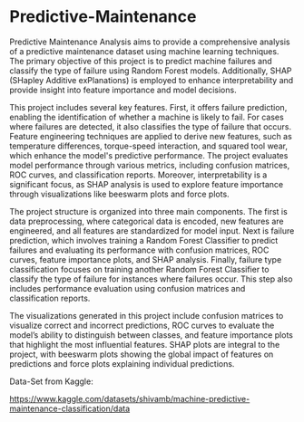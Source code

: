 # Predictive-Maintenance

Predictive Maintenance Analysis aims to provide a comprehensive analysis of a predictive maintenance dataset using machine learning techniques. The primary objective of this project is to predict machine failures and classify the type of failure using Random Forest models. Additionally, SHAP (SHapley Additive exPlanations) is employed to enhance interpretability and provide insight into feature importance and model decisions.

This project includes several key features. First, it offers failure prediction, enabling the identification of whether a machine is likely to fail. For cases where failures are detected, it also classifies the type of failure that occurs. Feature engineering techniques are applied to derive new features, such as temperature differences, torque-speed interaction, and squared tool wear, which enhance the model's predictive performance. The project evaluates model performance through various metrics, including confusion matrices, ROC curves, and classification reports. Moreover, interpretability is a significant focus, as SHAP analysis is used to explore feature importance through visualizations like beeswarm plots and force plots.

The project structure is organized into three main components. The first is data preprocessing, where categorical data is encoded, new features are engineered, and all features are standardized for model input. Next is failure prediction, which involves training a Random Forest Classifier to predict failures and evaluating its performance with confusion matrices, ROC curves, feature importance plots, and SHAP analysis. Finally, failure type classification focuses on training another Random Forest Classifier to classify the type of failure for instances where failures occur. This step also includes performance evaluation using confusion matrices and classification reports.

The visualizations generated in this project include confusion matrices to visualize correct and incorrect predictions, ROC curves to evaluate the model’s ability to distinguish between classes, and feature importance plots that highlight the most influential features. SHAP plots are integral to the project, with beeswarm plots showing the global impact of features on predictions and force plots explaining individual predictions.

Data-Set from Kaggle:

https://www.kaggle.com/datasets/shivamb/machine-predictive-maintenance-classification/data

